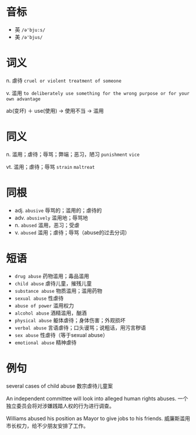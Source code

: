 # 音标

- 英 `/ə'bju:s/`
- 美 `/ə'bjus/`

# 词义

n. 虐待
`cruel or violent treatment of someone`

v. 滥用
`to deliberately use something for the wrong purpose or for your own advantage`



ab(变坏) ＋ use(使用) → 使用不当 → 滥用

# 同义

n. 滥用；虐待；辱骂；弊端；恶习，陋习
`punishment` `vice`

vt. 滥用；虐待；辱骂
`strain` `maltreat`

# 同根

- adj. `abusive` 辱骂的；滥用的；虐待的
- adv. `abusively` 滥用地；辱骂地
- n. `abused` 滥用，恶习；受虐
- v. `abused` 滥用；虐待；辱骂（abuse的过去分词）

# 短语

- `drug abuse` 药物滥用；毒品滥用
- `child abuse` 虐待儿童，摧残儿童
- `substance abuse` 物质滥用；滥用药物
- `sexual abuse` 性虐待
- `abuse of power` 滥用权力
- `alcohol abuse` 酒精滥用，酗酒
- `physical abuse` 躯体虐待；身体伤害；外观损坏
- `verbal abuse` 言语虐待；口头谩骂；说粗话，用污言秽语
- `sex abuse` 性虐待（等于sexual abuse）
- `emotional abuse` 精神虐待

# 例句

several cases of child abuse
数宗虐待儿童案

An independent committee will look into alleged human rights abuses.
一个独立委员会将对涉嫌践踏人权的行为进行调查。

Williams abused his position as Mayor to give jobs to his friends.
威廉斯滥用市长权力，给不少朋友安排了工作。


